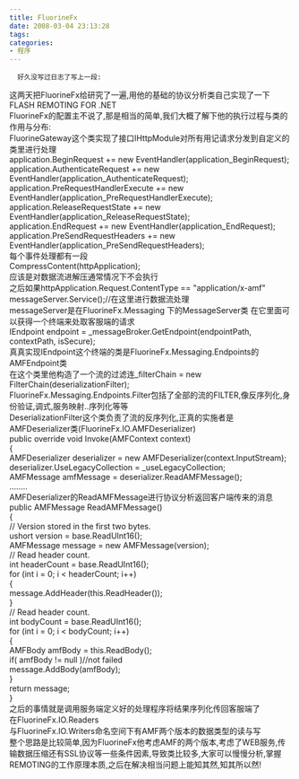 ```yaml
---
title: FluorineFx
date: 2008-03-04 23:13:28
tags:
categories:
- 程序
---
```

      好久没写过日志了写上一段:   
 这两天把FluorineFx给研究了一遍,用他的基础的协议分析类自己实现了一下FLASH REMOTING FOR .NET   
 FluorineFx的配置主不说了,那是相当的简单,我们大概了解下他的执行过程与类的作用与分布:   
 FluorineGateway这个类实现了接口IHttpModule对所有用记请求分发到自定义的类里进行处理   
 application.BeginRequest += new EventHandler(application\_BeginRequest);   
 application.AuthenticateRequest += new EventHandler(application\_AuthenticateRequest);   
 application.PreRequestHandlerExecute += new EventHandler(application\_PreRequestHandlerExecute);   
 application.ReleaseRequestState += new EventHandler(application\_ReleaseRequestState);   
 application.EndRequest += new EventHandler(application\_EndRequest);   
 application.PreSendRequestHeaders += new EventHandler(application\_PreSendRequestHeaders);   
 每个事件处理都有一段   
 CompressContent(httpApplication);   
 应该是对数据流进解压通常情况下不会执行   
 之后如果httpApplication.Request.ContentType == "application/x-amf"   
 messageServer.Service();//在这里进行数据流处理   
 messageServer是在FluorineFx.Messaging 下的MessageServer类 在它里面可以获得一个终端来处取客服端的请求   
 IEndpoint endpoint = \_messageBroker.GetEndpoint(endpointPath, contextPath, isSecure);   
 真真实现IEndpoint这个终端的类是FluorineFx.Messaging.Endpoints的AMFEndpoint类   
 在这个类里他构造了一个流的过滤连\_filterChain = new FilterChain(deserializationFilter);   
 FluorineFx.Messaging.Endpoints.Filter包括了全部的流的FILTER,像反序列化,身份验证,调式,服务映射..序列化等等   
 DeserializationFilter这个类负责了流的反序列化,正真的实施者是AMFDeserializer类(FluorineFx.IO.AMFDeserializer)   
 public override void Invoke(AMFContext context)   
 {   
 AMFDeserializer deserializer = new AMFDeserializer(context.InputStream);   
 deserializer.UseLegacyCollection = \_useLegacyCollection;   
 AMFMessage amfMessage = deserializer.ReadAMFMessage();   
 ........   
 AMFDeserializer的ReadAMFMessage进行协议分析返回客户端传来的消息   
 public AMFMessage ReadAMFMessage()   
 {   
 // Version stored in the first two bytes.   
 ushort version = base.ReadUInt16();   
 AMFMessage message = new AMFMessage(version);   
 // Read header count.   
 int headerCount = base.ReadUInt16();   
 for (int i = 0; i < headerCount; i++)   
 {   
 message.AddHeader(this.ReadHeader());   
 }   
 // Read header count.   
 int bodyCount = base.ReadUInt16();   
 for (int i = 0; i < bodyCount; i++)   
 {   
 AMFBody amfBody = this.ReadBody();   
 if( amfBody != null )//not failed   
 message.AddBody(amfBody);   
 }   
 return message;   
 }   
 之后的事情就是调用服务端定义好的处理程序将结果序列化传回客服端了   
 在FluorineFx.IO.Readers   
 与FluorineFx.IO.Writers命名空间下有AMF两个版本的数据类型的读与写   
 整个思路是比较简单,因为FluorineFx他考虑AMF的两个版本,考虑了WEB服务,传输数据压缩还有SSL协议等一些条件因素,导致类比较多,大家可以慢慢分析,掌握REMOTING的工作原理本质,之后在解决相当问题上能知其然,知其所以然!   
   
   
